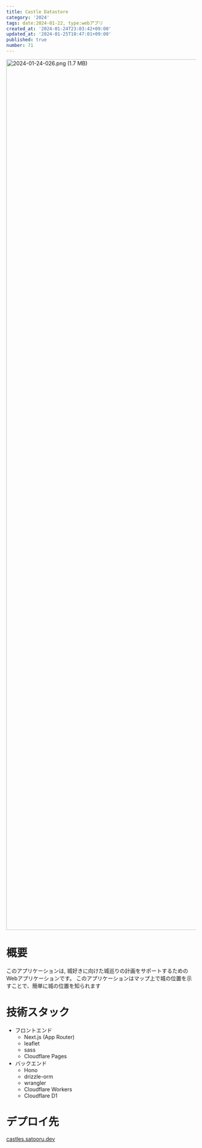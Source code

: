 ```yaml
---
title: Castle Datastore
category: '2024'
tags: date:2024-01-22, type:webアプリ
created_at: '2024-01-24T23:03:42+09:00'
updated_at: '2024-01-25T10:47:01+09:00'
published: true
number: 71
---
```


<img width="2314" alt="2024-01-24-026.png (1.7 MB)" src="https://img.esa.io/uploads/production/attachments/21347/2024/01/24/148142/bff69d22-ed22-45a7-b8c7-5444cc40da72.png">


# 概要
このアプリケーションは, 城好きに向けた城巡りの計画をサポートするためのWebアプリケーションです。
このアプリケーションはマップ上で城の位置を示すことで、簡単に城の位置を知られます

# 技術スタック
- フロントエンド
    - Next.js (App Router)
    - leaflet
    - sass
    - Cloudflare Pages
- バックエンド
    - Hono
    - drizzle-orm
    - wrangler
    - Cloudflare Workers
    - Cloudflare D1

# デプロイ先
[castles.satooru.dev](https://castles.satooru.dev/)

